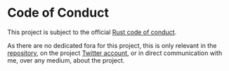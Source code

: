 # Code of Conduct

This project is subject to the official [Rust code of conduct][coc].

As there are no dedicated fora for this project, this is only relevant in the
[repository], on the project [Twitter account], or in direct communication with
me, over any medium, about the project.

[Twitter account]: https://twitter.com/bitvec_rs
[coc]: https://www.rust-lang.org/policies/code-of-conduct
[repository]: https://github.com/myrrlyn/bitvec
